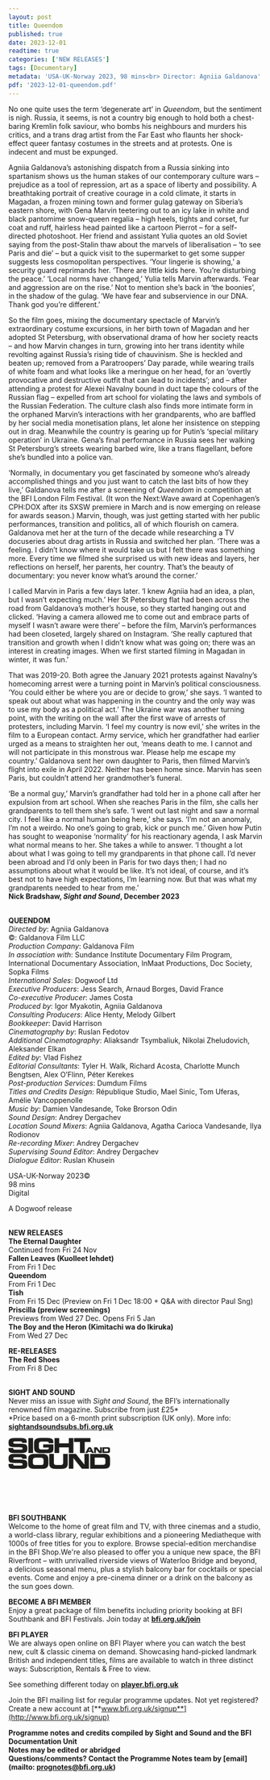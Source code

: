 ```yaml
---
layout: post
title: Queendom
published: true
date: 2023-12-01
readtime: true
categories: ['NEW RELEASES']
tags: [Documentary]
metadata: 'USA-UK-Norway 2023, 98 mins<br> Director: Agniia Galdanova'
pdf: '2023-12-01-queendom.pdf'
---
```


No one quite uses the term ‘degenerate art’ in _Queendom_, but the sentiment is nigh. Russia, it seems, is not a country big enough to hold both a chest-baring Kremlin folk saviour, who bombs his neighbours and murders his critics, and a trans drag artist from the Far East who flaunts her shock-effect queer fantasy costumes in the streets and at protests. One is indecent and must be expunged.

Agniia Galdanova’s astonishing dispatch from a Russia sinking into spartanism shows us the human stakes of our contemporary culture wars – prejudice as a tool of repression, art as a space of liberty and possibility. A breathtaking portrait of creative courage in a cold climate, it starts in Magadan, a frozen mining town and former gulag gateway on Siberia’s eastern shore, with Gena Marvin teetering out to an icy lake in white and black pantomime snow-queen regalia – high heels, tights and corset, fur coat and ruff, hairless head painted like a cartoon Pierrot – for a self-directed photoshoot. Her friend and assistant Yulia quotes an old Soviet saying from the post-Stalin thaw about the marvels of liberalisation – ‘to see Paris and die’ – but a quick visit to the supermarket to get some supper suggests less cosmopolitan perspectives. ‘Your lingerie is showing,’ a security guard reprimands her. ‘There are little kids here. You’re disturbing the peace.’ ‘Local norms have changed,’ Yulia tells Marvin afterwards. ‘Fear and aggression are on the rise.’ Not to mention she’s back in ‘the boonies’, in the shadow of the gulag. ‘We have fear and subservience in our DNA. Thank god you’re different.’

So the film goes, mixing the documentary spectacle of Marvin’s extraordinary costume excursions, in her birth town of Magadan and her adopted St Petersburg, with observational drama of how her society reacts – and how Marvin changes in turn, growing into her trans identity while revolting against Russia’s rising tide of chauvinism. She is heckled and beaten up; removed from a Paratroopers’ Day parade, while wearing trails of white foam and what looks like a meringue on her head, for an ‘overtly provocative and destructive outfit that can lead to incidents’; and – after attending a protest for Alexei Navalny bound in duct tape the colours of the Russian flag – expelled from art school for violating the laws and symbols of the Russian Federation. The culture clash also finds more intimate form in the orphaned Marvin’s interactions with her grandparents, who are baffled by her social media monetisation plans, let alone her insistence on stepping out in drag. Meanwhile the country is gearing up for Putin’s ‘special military operation’ in Ukraine. Gena’s final performance in Russia sees her walking St Petersburg’s streets wearing barbed wire, like a trans flagellant, before she’s bundled into a  police van.

‘Normally, in documentary you get fascinated by someone who’s already accomplished things and you just want to catch the last bits of how they live,’ Galdanova tells me after a screening of _Queendom_ in competition at the BFI London Film Festival. (It won the Next:Wave award at Copenhagen’s CPH:DOX after its SXSW premiere in March and is now emerging on release for awards season.) Marvin, though, was just getting started with her public performances, transition and politics, all of which flourish on camera. Galdanova met her at the turn of the decade while researching a TV docuseries about drag artists in Russia and switched her plan. ‘There was a feeling. I didn’t know where it would take us but I felt there was something more. Every time we filmed she surprised us with new ideas and layers, her reflections on herself, her parents, her country. That’s the beauty of documentary: you never know what’s around the corner.’

I called Marvin in Paris a few days later. ‘I knew Agniia had an idea, a plan, but I wasn’t expecting much.’ Her St Petersburg flat had been across the road from Galdanova’s mother’s house, so they started hanging out and clicked. ‘Having a camera allowed me to come out and embrace parts of myself I wasn’t aware were there’ – before the film, Marvin’s performances had been closeted, largely shared on Instagram. ‘She really captured that transition and growth when I didn’t know what was going on; there was an interest in creating images. When we first started filming in Magadan in winter, it was fun.’

That was 2019-20. Both agree the January 2021 protests against Navalny’s homecoming arrest were a turning point in Marvin’s political consciousness. ‘You could either be where you are or decide to grow,’ she says. ‘I wanted to speak out about what was happening in the country and the only way was to use my body as a political act.’ The Ukraine war was another turning point, with the writing on the wall after the first wave of arrests of protesters, including Marvin. ‘I feel my country is now evil,’ she writes in the film to a European contact. Army service, which her grandfather had earlier urged as a means to straighten her out, ‘means death to me. I cannot and will not participate in this monstrous war. Please help me escape my country.’ Galdanova sent her own daughter to Paris, then filmed Marvin’s flight into exile in April 2022. Neither has been home since. Marvin has seen Paris, but couldn’t attend her grandmother’s funeral.

‘Be a normal guy,’ Marvin’s grandfather had told her in a phone call after her expulsion from art school. When she reaches Paris in the film, she calls her grandparents to tell them she’s safe. ‘I went out last night and saw a normal city. I feel like a normal human being here,’ she says. ‘I’m not an anomaly, I’m not a weirdo. No one’s going to grab, kick or punch me.’ Given how Putin has sought to weaponise ‘normality’ for his reactionary agenda, I ask Marvin what normal means to her. She takes a while to answer. ‘I thought a lot about what I was going to tell my grandparents in that phone call. I’d never been abroad and I’d only been in Paris for two days then; I had no assumptions about what it would be like. It’s not ideal, of course, and it’s best not to have high expectations, I’m learning now. But that was what my grandparents needed to hear from me.’  
**Nick Bradshaw, _Sight and Sound_, December 2023**
<br><br>

**QUEENDOM**  
_Directed by_: Agniia Galdanova  
©: Galdanova Film LLC  
_Production Company_: Galdanova Film  
_In association with_: Sundance Institute Documentary Film Program, International Documentary Association, InMaat Productions,  Doc Society, Sopka Films  
_International Sales_: Dogwoof Ltd  
_Executive Producers_: Jess Search,  Arnaud Borges, David France  
_Co-executive Producer_: James Costa  
_Produced by_: Igor Myakotin, Agniia Galdanova  
_Consulting Producers_: Alice Henty, Melody Gilbert  
_Bookkeeper_: David Harrison  
_Cinematography by_: Ruslan Fedotov  
_Additional Cinematography_: Aliaksandr Tsymbaliuk, Nikolai Zheludovich, Aleksander Elkan  
_Edited by_: Vlad Fishez  
_Editorial Consultants_: Tyler H. Walk,  Richard Acosta, Charlotte Munch Bengtsen,  Alex O’Flinn, Péter Kerekes  
_Post-production Services_: Dumdum Films  
_Titles and Credits Design_: République Studio,  Mael Sinic, Tom Uferas, Amélie Vancoppenolle  
_Music by_: Damien Vandesande, Toke Brorson Odin  
_Sound Design_: Andrey Dergachev  
_Location Sound Mixers_: Agniia Galdanova,  Agatha Carioca Vandesande, Ilya Rodionov  
_Re-recording Mixer_: Andrey Dergachev  
_Supervising Sound Editor_: Andrey Dergachev  
_Dialogue Editor_: Ruslan Khusein

USA-UK-Norway 2023©  
98 mins  
Digital

A Dogwoof release
<br><br>

**NEW RELEASES**<br>
**The Eternal Daughter**<br>
Continued from Fri 24 Nov<br>
**Fallen Leaves (Kuolleet lehdet)**<br>
From Fri 1 Dec<br>
**Queendom**<br>
From Fri 1 Dec<br>
**Tish**<br>
From Fri 15 Dec (Preview on Fri 1 Dec 18:00 + Q&A with director Paul Sng)<br>
**Priscilla (preview screenings)**<br>
Previews from Wed 27 Dec. Opens Fri 5 Jan<br>
**The Boy and the Heron (Kimitachi wa do Ikiruka)**<br>
From Wed 27 Dec<br>

**RE-RELEASES**<br>
**The Red Shoes**<br>
From Fri 8 Dec<br>
<br>

**SIGHT AND SOUND**<br>
Never miss an issue with _Sight and Sound_, the BFI’s internationally renowned film magazine. Subscribe from just £25*<br>
*Price based on a 6-month print subscription (UK only). More info: [**sightandsoundsubs.bfi.org.uk**](https://sightandsoundsubs.bfi.org.uk/subscribe)

<img style="float: left;" src="/img/sight-and-sound.jpg" width="40%" height="40%"><br><br><br><br><br><br><br><br>

**BFI SOUTHBANK**  
Welcome to the home of great film and TV, with three cinemas and a studio, a world-class library, regular exhibitions and a pioneering Mediatheque with 1000s of free titles for you to explore. Browse special-edition merchandise in the BFI Shop.We&#39;re also pleased to offer you a unique new space, the BFI Riverfront – with unrivalled riverside views of Waterloo Bridge and beyond, a delicious seasonal menu, plus a stylish balcony bar for cocktails or special events. Come and enjoy a pre-cinema dinner or a drink on the balcony as the sun goes down.  

**BECOME A BFI MEMBER**  
Enjoy a great package of film benefits including priority booking at BFI Southbank and BFI Festivals. Join today at [**bfi.org.uk/join**](http://www.bfi.org.uk/join)  

**BFI PLAYER**  
 We are always open online on BFI Player where you can watch the best new, cult &amp; classic cinema on demand. Showcasing hand-picked landmark British and independent titles, films are available to watch in three distinct ways: Subscription, Rentals &amp; Free to view.  

See something different today on [**player.bfi.org.uk**](https://player.bfi.org.uk)  

Join the BFI mailing list for regular programme updates. Not yet registered? Create a new account at [**www.bfi.org.uk/signup**](http://www.bfi.org.uk/signup)

**Programme notes and credits compiled by Sight and Sound and the BFI Documentation Unit  
Notes may be edited or abridged  
Questions/comments? Contact the Programme Notes team by [email](mailto: prognotes@bfi.org.uk)**

<!--stackedit_data:
eyJoaXN0b3J5IjpbNTI0ODY0MTk1XX0=
-->
